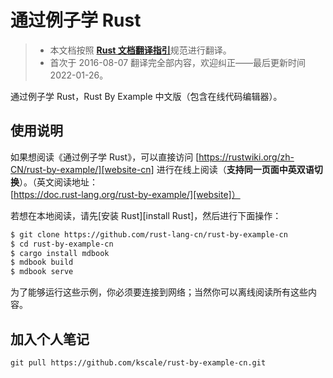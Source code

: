 # 通过例子学 Rust

> - 本文档按照 [**Rust 文档翻译指引**](https://github.com/rust-lang-cn/rust-translation-guide)规范进行翻译。
> - 首次于 2016-08-07 翻译完全部内容，欢迎纠正——最后更新时间 2022-01-26。

通过例子学 Rust，Rust By Example 中文版（包含在线代码编辑器）。

## 使用说明

如果想阅读《通过例子学 Rust》，可以直接访问 [https://rustwiki.org/zh-CN/rust-by-example/][website-cn] 进行在线上阅读（**支持同一页面中英双语切换**）。（英文阅读地址：[https://doc.rust-lang.org/rust-by-example/][website]）

若想在本地阅读，请先[安装 Rust][install Rust]，然后进行下面操作：

```bash
$ git clone https://github.com/rust-lang-cn/rust-by-example-cn
$ cd rust-by-example-cn
$ cargo install mdbook
$ mdbook build
$ mdbook serve
```

为了能够运行这些示例，你必须要连接到网络；当然你可以离线阅读所有这些内容。

## 加入个人笔记
```
git pull https://github.com/kscale/rust-by-example-cn.git
```
